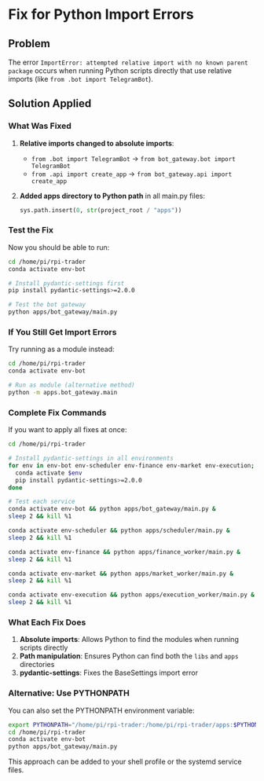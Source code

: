# Fix for Python Import Errors

## Problem
The error `ImportError: attempted relative import with no known parent package` occurs when running Python scripts directly that use relative imports (like `from .bot import TelegramBot`).

## Solution Applied

### What Was Fixed
1. **Relative imports changed to absolute imports**:
   - `from .bot import TelegramBot` → `from bot_gateway.bot import TelegramBot`
   - `from .api import create_app` → `from bot_gateway.api import create_app`

2. **Added apps directory to Python path** in all main.py files:
   ```python
   sys.path.insert(0, str(project_root / "apps"))
   ```

### Test the Fix

Now you should be able to run:

```bash
cd /home/pi/rpi-trader
conda activate env-bot

# Install pydantic-settings first
pip install pydantic-settings>=2.0.0

# Test the bot gateway
python apps/bot_gateway/main.py
```

### If You Still Get Import Errors

Try running as a module instead:

```bash
cd /home/pi/rpi-trader
conda activate env-bot

# Run as module (alternative method)
python -m apps.bot_gateway.main
```

### Complete Fix Commands

If you want to apply all fixes at once:

```bash
cd /home/pi/rpi-trader

# Install pydantic-settings in all environments
for env in env-bot env-scheduler env-finance env-market env-execution; do
  conda activate $env
  pip install pydantic-settings>=2.0.0
done

# Test each service
conda activate env-bot && python apps/bot_gateway/main.py &
sleep 2 && kill %1

conda activate env-scheduler && python apps/scheduler/main.py &
sleep 2 && kill %1

conda activate env-finance && python apps/finance_worker/main.py &
sleep 2 && kill %1

conda activate env-market && python apps/market_worker/main.py &
sleep 2 && kill %1

conda activate env-execution && python apps/execution_worker/main.py &
sleep 2 && kill %1
```

### What Each Fix Does

1. **Absolute imports**: Allows Python to find the modules when running scripts directly
2. **Path manipulation**: Ensures Python can find both the `libs` and `apps` directories
3. **pydantic-settings**: Fixes the BaseSettings import error

### Alternative: Use PYTHONPATH

You can also set the PYTHONPATH environment variable:

```bash
export PYTHONPATH="/home/pi/rpi-trader:/home/pi/rpi-trader/apps:$PYTHONPATH"
cd /home/pi/rpi-trader
conda activate env-bot
python apps/bot_gateway/main.py
```

This approach can be added to your shell profile or the systemd service files.

